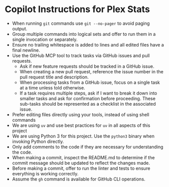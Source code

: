 # Copilot Instructions for Plex Stats

- When running `git` commands use `git --no-pager` to avoid paging output.
- Group multiple commands into logical sets and offer to run them in a single invocation or separately.
- Ensure no trailing whitespace is added to lines and all edited files have a final newline.
- Use the GitHub MCP tool to track tasks via GitHub issues and pull requests.
  - Ask if new feature requests should be tracked in a GitHub issue.
  - When creating a new pull request, reference the issue number in the pull request title and
    description.
  - When processing tasks from a GitHub issue, focus on a single task at a time unless told otherwise.
  - If a task requires multiple steps, ask if I want to break it down into smaller tasks and ask for
    confirmation before proceeding. These sub-tasks should be represented as a checklist in the
    associated issue.
- Prefer editing files directly using your tools, instead of using shell commands
- We are using `uv` and use best practices for `uv` in all aspects of this project
- We are using Python 3 for this project. Use the `python3` binary when invoking Python directly.
- Only add comments to the code if they are necessary for understanding the code.
- When making a commit, inspect the README.md to determine if the commit message should be updated to
  reflect the changes made.
- Before making a commit, offer to run the linter and tests to ensure everything is working correctly.
- Assume the `gh` command is available for GitHub CLI operations.
